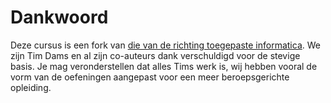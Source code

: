 # Dankwoord

Deze cursus is een fork van [die van de richting toegepaste informatica](https://github.com/v-nys/cursusprogrammeren/tree/3b283bda757cfdba19fe43834e477039dccf587d/_intro/apwt.gitbook.io). We zijn Tim Dams en al zijn co-auteurs dank verschuldigd voor de stevige basis. Je mag veronderstellen dat alles Tims werk is, wij hebben vooral de vorm van de oefeningen aangepast voor een meer beroepsgerichte opleiding.

